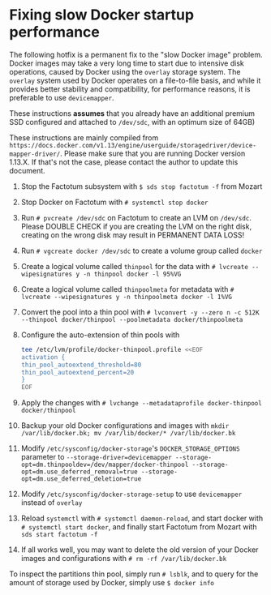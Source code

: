# Fixing slow Docker startup performance

The following hotfix is a permanent fix to the "slow Docker image" problem. Docker images may take a very long time to start due to intensive disk operations, caused by Docker using the `overlay` storage system. The `overlay` system used by Docker operates on a file-to-file basis, and while it provides better stability and compatibility, for performance reasons, it is preferable to use `devicemapper`.

These instructions **assumes** that you already have an additional premium SSD configured and attached to `/dev/sdc`, with an optimum size of 64GB)

These instructions are mainly compiled from `https://docs.docker.com/v1.13/engine/userguide/storagedriver/device-mapper-driver/`. Please make sure that you are running Docker version 1.13.X. If that's not the case, please contact the author to update this document.

1. Stop the Factotum subsystem with `$ sds stop factotum -f` from Mozart
2. Stop Docker on Factotum with `# systemctl stop docker`
3. Run `# pvcreate /dev/sdc` on Factotum to create an LVM on `/dev/sdc`. Please DOUBLE CHECK if you are creating the LVM on the right disk, creating on the wrong disk may result in PERMANENT DATA LOSS!
4. Run `# vgcreate docker /dev/sdc` to create a volume group called `docker`
5. Create a logical volume called `thinpool` for the data with `# lvcreate --wipesignatures y -n thinpool docker -l 95%VG`
6. Create a logical volume called `thinpoolmeta` for metadata with `# lvcreate --wipesignatures y -n thinpoolmeta docker -l 1%VG`
7. Convert the pool into a thin pool with `# lvconvert -y --zero n -c 512K --thinpool docker/thinpool --poolmetadata docker/thinpoolmeta`
8. Configure the auto-extension of thin pools with

    ```bash
    tee /etc/lvm/profile/docker-thinpool.profile <<EOF
    activation {
    thin_pool_autoextend_threshold=80
    thin_pool_autoextend_percent=20
    }
    EOF
    ```

9. Apply the changes with `# lvchange --metadataprofile docker-thinpool docker/thinpool`
10. Backup your old Docker configurations and images with `mkdir /var/lib/docker.bk; mv /var/lib/docker/* /var/lib/docker.bk`
11. Modify `/etc/sysconfig/docker-storage`'s `DOCKER_STORAGE_OPTIONS` parameter to `--storage-driver=devicemapper --storage-opt=dm.thinpooldev=/dev/mapper/docker-thinpool --storage-opt=dm.use_deferred_removal=true --storage-opt=dm.use_deferred_deletion=true`
12. Modify `/etc/sysconfig/docker-storage-setup` to use `devicemapper` instead of `overlay`
13. Reload `systemctl` with `# systemctl daemon-reload`, and start docker with `# systemctl start docker`, and finally start Factotum from Mozart with `sds start factotum -f`
14. If all works well, you may want to delete the old version of your Docker images and configurations with `# rm -rf /var/lib/docker.bk`

To inspect the partitions thin pool, simply run `# lsblk`, and to query for the amount of storage used by Docker, simply use `$ docker info`
